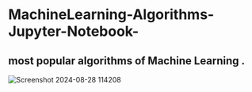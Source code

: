 # MachineLearning-Algorithms-Jupyter-Notebook-

most popular algorithms of  Machine Learning .
------------------------------------------
![Screenshot 2024-08-28 114208](https://github.com/user-attachments/assets/0d43d380-e3f6-4426-9994-9aa048be93d7 )
